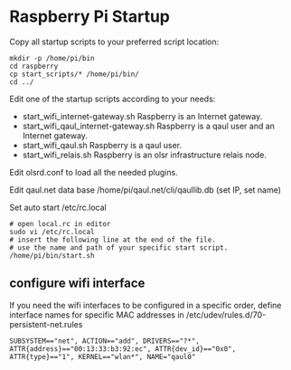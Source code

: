 Raspberry Pi Startup
====================

Copy all startup scripts to your preferred script location:

	mkdir -p /home/pi/bin
	cd raspberry
	cp start_scripts/* /home/pi/bin/
	cd ../


Edit one of the startup scripts according to your needs:

* start_wifi_internet-gateway.sh 
  Raspberry is an Internet gateway.
* start_wifi_qaul_internet-gateway.sh 
  Raspberry is a qaul user and an Internet gateway.
* start_wifi_qaul.sh 
  Raspberry is a qaul user.
* start_wifi_relais.sh 
  Raspberry is an olsr infrastructure relais node.

Edit olsrd.conf to load all the needed plugins.

Edit qaul.net data base /home/pi/qaul.net/cli/qaullib.db (set IP, set name)

Set auto start /etc/rc.local

    # open local.rc in editor
    sudo vi /etc/rc.local
    # insert the following line at the end of the file.
    # use the name and path of your specific start script.
    /home/pi/bin/start.sh


configure wifi interface
------------------------

If you need the wifi interfaces to be configured in a specific order, define interface 
names for specific MAC addresses in /etc/udev/rules.d/70-persistent-net.rules

    SUBSYSTEM=="net", ACTION=="add", DRIVERS=="?*", ATTR{address}=="00:13:33:b3:92:ec", ATTR{dev_id}=="0x0", ATTR{type}=="1", KERNEL=="wlan*", NAME="qaul0"


